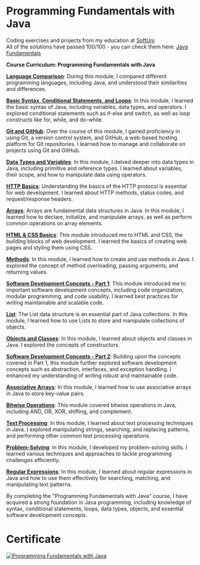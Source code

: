 # Programming Fundamentals with Java
Coding exercises and projects from my education at <a href="www.softuni.bg">SoftUni</a>
<br>
All of the solutions have passed 100/100 - you can check them here: <a href="https://judge.softuni.org/Contests/#!/List/ByCategory/145/Java-Fundamentals">Java Fundamentals</a>
<br>

<b> Course Curriculum: Programming Fundamentals with Java </b>

**<ins>Language Comparison</ins>**: During this module, I compared different programming languages, including Java, and understood their similarities and differences.

**<ins>Basic Syntax, Conditional Statements, and Loops</ins>**: In this module, I learned the basic syntax of Java, including variables, data types, and operators. I explored conditional statements such as if-else and switch, as well as loop constructs like for, while, and do-while.

**<ins>Git and GitHub</ins>**: Over the course of this module, I gained proficiency in using Git, a version control system, and GitHub, a web-based hosting platform for Git repositories. I learned how to manage and collaborate on projects using Git and GitHub.

**<ins>Data Types and Variables</ins>**: In this module, I delved deeper into data types in Java, including primitive and reference types. I learned about variables, their scope, and how to manipulate data using operators.

**<ins>HTTP Basics</ins>**: Understanding the basics of the HTTP protocol is essential for web development. I learned about HTTP methods, status codes, and request/response headers.

**<ins>Arrays</ins>**: Arrays are fundamental data structures in Java. In this module, I learned how to declare, initialize, and manipulate arrays, as well as perform common operations on array elements.

**<ins>HTML & CSS Basics</ins>**: This module introduced me to HTML and CSS, the building blocks of web development. I learned the basics of creating web pages and styling them using CSS.

**<ins>Methods</ins>**: In this module, I learned how to create and use methods in Java. I explored the concept of method overloading, passing arguments, and returning values.

**<ins>Software Development Concepts - Part 1</ins>**: This module introduced me to important software development concepts, including code organization, modular programming, and code usability. I learned best practices for writing maintainable and scalable code.

**<ins>List</ins>**: The List data structure is an essential part of Java collections. In this module, I learned how to use Lists to store and manipulate collections of objects.

**<ins>Objects and Classes</ins>**: In this module, I learned about objects and classes in Java. I explored the concepts of constructors.

**<ins>Software Development Concepts - Part 2</ins>**: Building upon the concepts covered in Part 1, this module further explored software development concepts such as abstraction, interfaces, and exception handling. I enhanced my understanding of writing robust and maintainable code.

**<ins>Associative Arrays</ins>**: In this module, I learned how to use associative arrays in Java to store key-value pairs.

**<ins>Bitwise Operations</ins>**: This module covered bitwise operations in Java, including AND, OR, XOR, shifting, and complement. 

**<ins>Text Processing</ins>**: In this module, I learned about text processing techniques in Java. I explored manipulating strings, searching, and replacing patterns, and performing other common text processing operations.

**<ins>Problem-Solving</ins>**: In this module, I developed my problem-solving skills. I learned various techniques and approaches to tackle programming challenges efficiently.

**<ins>Regular Expressions</ins>**: In this module, I learned about regular expressions in Java and how to use them effectively for searching, matching, and manipulating text patterns.

By completing the "Programming Fundamentals with Java" course, I have acquired a strong foundation in Java programming, including knowledge of syntax, conditional statements, loops, data types, objects, and essential software development concepts.


# Certificate
<a href="https://softuni.bg/certificates/details/167407/068cc5bc" rel="nofollow"><img src="https://user-images.githubusercontent.com/101351760/229783981-48f70750-813a-46f6-8b24-d64cbb6cbd57.png" alt="Programming Fundamentals with Java"></a>
